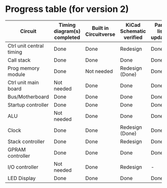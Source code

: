 # Progress table (for version 2)

| Circuit | Timing diagram(s) completed | Built in Circuitverse | KiCad Schematic verified | Parts list updated | KiCad PCB | PCB built/aquired | Assembled | Tested |
| - | - | - | - | - | - | - | - | - |
| Ctrl unit central timing | Done | Done | Redesign | Done | - | - | - | - |
| Call stack | Done | Done | Done | Done | Done | - | -| - |
| Prog memory module | Done | Not needed | Redesign (Done) | Done | Done | - | - | - |
| Ctrl unit main board | Not needed | Done | Done | Done | Done | - | - | - |
| Bus/Motherboard | Done | Done | Done | Done | Done | - | - | - |
| Startup controller | Done | Done | Done | Done | Done | - | - | - |
| ALU | Not needed | Done | Done | Done | Done | - | - | - |
| Clock | Done | Done | Redesign (Done) | Done | Done | - | - | - |
| Stack controller | Done | Done | Redesign | Done | - | - | - | - |
| GPRAM controller | Done | Done | Done | Done | Done | - | - | - |
| I/O controller | Not needed | Done | Redesign | - | - | - | - | - |
| LED Display | Done | Done | Done | Done | Done | - | - | - |